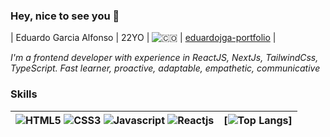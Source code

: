### Hey, nice to see you 👋


| Eduardo Garcia Alfonso | 22YO | ![🇨🇴](https://flagcdn.com/16x12/cu.png) | [eduardojga-portfolio]([https://orlandomm.me](https://eduardojga-portfolio.vercel.app/))
|

_I'm a frontend developer with experience in ReactJS, NextJs, TailwindCss, TypeScript. Fast learner, proactive, adaptable, empathetic, communicative_

###

### Skills
| ![HTML5](https://img.shields.io/badge/HTML5-E34F26?style=for-the-badge&logo=html5&logoColor=white) ![CSS3](https://img.shields.io/badge/CSS3-1572B6?style=for-the-badge&logo=css3&logoColor=white) ![Javascript](https://img.shields.io/badge/JavaScript-F7DF1E?style=for-the-badge&logo=JavaScript&logoColor=white) ![Reactjs](https://img.shields.io/badge/React-20232A?style=for-the-badge&logo=react&logoColor=61DAFB) | [![Top Langs](https://github-readme-stats.vercel.app/api/top-langs/?username=panik-attack&layout=compact)]|
|:---|---|
